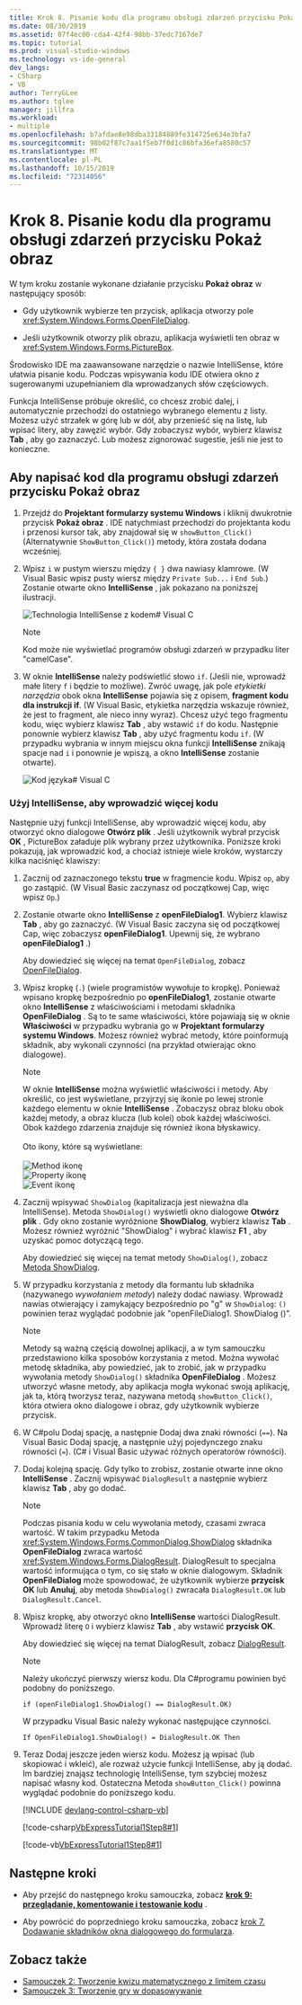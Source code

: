 ```yaml
---
title: Krok 8. Pisanie kodu dla programu obsługi zdarzeń przycisku Pokaż obraz
ms.date: 08/30/2019
ms.assetid: 07f4ec00-cda4-42f4-98bb-37edc7167de7
ms.topic: tutorial
ms.prod: visual-studio-windows
ms.technology: vs-ide-general
dev_langs:
- CSharp
- VB
author: TerryGLee
ms.author: tglee
manager: jillfra
ms.workload:
- multiple
ms.openlocfilehash: b7afdae8e98dba33184889fe314725e634e3bfa7
ms.sourcegitcommit: 98b02f87c7aa1f5eb7f0d1c86bfa36efa8580c57
ms.translationtype: MT
ms.contentlocale: pl-PL
ms.lasthandoff: 10/15/2019
ms.locfileid: "72314056"
---
```

# <a name="step-8-write-code-for-the-show-a-picture-button-event-handler"></a>Krok 8. Pisanie kodu dla programu obsługi zdarzeń przycisku Pokaż obraz

W tym kroku zostanie wykonane działanie przycisku **Pokaż obraz** w następujący sposób:

- Gdy użytkownik wybierze ten przycisk, aplikacja otworzy pole <xref:System.Windows.Forms.OpenFileDialog>.

- Jeśli użytkownik otworzy plik obrazu, aplikacja wyświetli ten obraz w <xref:System.Windows.Forms.PictureBox>.

Środowisko IDE ma zaawansowane narzędzie o nazwie IntelliSense, które ułatwia pisanie kodu. Podczas wpisywania kodu IDE otwiera okno z sugerowanymi uzupełnianiem dla wprowadzanych słów częściowych.

Funkcja IntelliSense próbuje określić, co chcesz zrobić dalej, i automatycznie przechodzi do ostatniego wybranego elementu z listy. Możesz użyć strzałek w górę lub w dół, aby przenieść się na listę, lub wpisać litery, aby zawęzić wybór. Gdy zobaczysz wybór, wybierz klawisz **Tab** , aby go zaznaczyć. Lub możesz zignorować sugestie, jeśli nie jest to konieczne.

## <a name="to-write-code-for-the-show-a-picture-button-event-handler"></a>Aby napisać kod dla programu obsługi zdarzeń przycisku Pokaż obraz

1. Przejdź do **Projektant formularzy systemu Windows** i kliknij dwukrotnie przycisk **Pokaż obraz** . IDE natychmiast przechodzi do projektanta kodu i przenosi kursor tak, aby znajdował się w `showButton_Click()` (Alternatywnie `ShowButton_Click()`) metody, która została dodana wcześniej.

1. Wpisz `i` w pustym wierszu między `{ }` dwa nawiasy klamrowe. (W Visual Basic wpisz pusty wiersz między `Private Sub...` i `End Sub`.) Zostanie otwarte okno **IntelliSense** , jak pokazano na poniższej ilustracji.

    ![Technologia IntelliSense z kodem&#35; Visual C](../ide/media/express_ifintellisense.png)

    > [!NOTE]
    > Kod może nie wyświetlać programów obsługi zdarzeń w przypadku liter "camelCase".

1. W oknie **IntelliSense** należy podświetlić słowo `if`. (Jeśli nie, wprowadź małe litery `f` i będzie to możliwe). Zwróć uwagę, jak pole *etykietki narzędzia* obok okna **IntelliSense** pojawia się z opisem, **fragment kodu dla instrukcji if**. (W Visual Basic, etykietka narzędzia wskazuje również, że jest to fragment, ale nieco inny wyraz). Chcesz użyć tego fragmentu kodu, więc wybierz klawisz **Tab** , aby wstawić `if` do kodu. Następnie ponownie wybierz klawisz **Tab** , aby użyć fragmentu kodu `if`. (W przypadku wybrania w innym miejscu okna funkcji **IntelliSense** znikają spacje nad `i` i ponownie je wpiszą, a okno **IntelliSense** zostanie otwarte).

    ![Kod języka&#35; Visual C](../ide/media/express_highlighttrue.png)

### <a name="use-intellisense-to-enter-more-code"></a>Użyj IntelliSense, aby wprowadzić więcej kodu

Następnie użyj funkcji IntelliSense, aby wprowadzić więcej kodu, aby otworzyć okno dialogowe **Otwórz plik** . Jeśli użytkownik wybrał przycisk **OK** , PictureBox załaduje plik wybrany przez użytkownika. Poniższe kroki pokazują, jak wprowadzić kod, a chociaż istnieje wiele kroków, wystarczy kilka naciśnięć klawiszy:

 1. Zacznij od zaznaczonego tekstu **true** w fragmencie kodu. Wpisz `op`, aby go zastąpić. (W Visual Basic zaczynasz od początkowej Cap, więc wpisz `Op`.)

 1. Zostanie otwarte okno **IntelliSense** z **openFileDialog1**. Wybierz klawisz **Tab** , aby go zaznaczyć. (W Visual Basic zaczyna się od początkowej Cap, więc zobaczysz **openFileDialog1**. Upewnij się, że wybrano **openFileDialog1** .)

     Aby dowiedzieć się więcej na temat `OpenFileDialog`, zobacz [OpenFileDialog](<xref:System.Windows.Forms.OpenFileDialog>).

 1. Wpisz kropkę (`.`) (wiele programistów wywołuje to kropkę). Ponieważ wpisano kropkę bezpośrednio po **openFileDialog1**, zostanie otwarte okno **IntelliSense** z właściwościami i metodami składnika **OpenFileDialog** . Są to te same właściwości, które pojawiają się w oknie **Właściwości** w przypadku wybrania go w **Projektant formularzy systemu Windows**. Możesz również wybrać metody, które poinformują składnik, aby wykonali czynności (na przykład otwierając okno dialogowe).

    > [!NOTE]
    > W oknie **IntelliSense** można wyświetlić właściwości i metody. Aby określić, co jest wyświetlane, przyjrzyj się ikonie po lewej stronie każdego elementu w oknie **IntelliSense** . Zobaczysz obraz bloku obok każdej metody, a obraz klucza (lub kolei) obok każdej właściwości. Obok każdego zdarzenia znajduje się również ikona błyskawicy. <br><br>Oto ikony, które są wyświetlane:<br><br>![Method ikonę ](../ide/media/express_iconmethod.png)<br>![Property ikonę ](../ide/media/express_iconproperty.png)<br>![Event ikonę ](../ide/media/express_iconevent.png)

 1. Zacznij wpisywać `ShowDialog` (kapitalizacja jest nieważna dla IntelliSense). Metoda `ShowDialog()` wyświetli okno dialogowe **Otwórz plik** . Gdy okno zostanie wyróżnione **ShowDialog**, wybierz klawisz **Tab** . Możesz również wyróżnić "ShowDialog" i wybrać klawisz **F1** , aby uzyskać pomoc dotyczącą tego.

    Aby dowiedzieć się więcej na temat metody `ShowDialog()`, zobacz [Metoda ShowDialog](<xref:System.Windows.Forms.Form.ShowDialog%2A>).

 1. W przypadku korzystania z metody dla formantu lub składnika (nazywanego *wywołaniem metody*) należy dodać nawiasy. Wprowadź nawias otwierający i zamykający bezpośrednio po "g" w `ShowDialog`: `()` powinien teraz wyglądać podobnie jak "openFileDialog1. ShowDialog ()".

    > [!NOTE]
    > Metody są ważną częścią dowolnej aplikacji, a w tym samouczku przedstawiono kilka sposobów korzystania z metod. Można wywołać metodę składnika, aby powiedzieć, jak to zrobić, jak w przypadku wywołania metody `ShowDialog()` składnika **OpenFileDialog** . Możesz utworzyć własne metody, aby aplikacja mogła wykonać swoją aplikację, jak ta, którą tworzysz teraz, nazywana metodą `showButton_Click()`, która otwiera okno dialogowe i obraz, gdy użytkownik wybierze przycisk.

 1. W C#polu Dodaj spację, a następnie Dodaj dwa znaki równości (`==`). Na Visual Basic Dodaj spację, a następnie użyj pojedynczego znaku równości (`=`). (C# i Visual Basic używać różnych operatorów równości).

 1. Dodaj kolejną spację. Gdy tylko to zrobisz, zostanie otwarte inne okno **IntelliSense** . Zacznij wpisywać `DialogResult` a następnie wybierz klawisz **Tab** , aby go dodać.

    > [!NOTE]
    > Podczas pisania kodu w celu wywołania metody, czasami zwraca wartość. W takim przypadku Metoda <xref:System.Windows.Forms.CommonDialog.ShowDialog> składnika **OpenFileDialog** zwraca wartość <xref:System.Windows.Forms.DialogResult>. DialogResult to specjalna wartość informująca o tym, co się stało w oknie dialogowym. Składnik **OpenFileDialog** może spowodować, że użytkownik wybierze **przycisk OK** lub **Anuluj**, aby metoda `ShowDialog()` zwracała `DialogResult.OK` lub `DialogResult.Cancel`.

 1. Wpisz kropkę, aby otworzyć okno **IntelliSense** wartości DialogResult. Wprowadź literę `O` i wybierz klawisz **Tab** , aby wstawić **przycisk OK**.

    Aby dowiedzieć się więcej na temat DialogResult, zobacz [DialogResult](<xref:System.Windows.Forms.DialogResult>).

    > [!NOTE]
    > Należy ukończyć pierwszy wiersz kodu. Dla C#programu powinien być podobny do poniższego.
    >
    >  `if (openFileDialog1.ShowDialog() == DialogResult.OK)`
    >
    >  W przypadku Visual Basic należy wykonać następujące czynności.
    >
    >  `If OpenFileDialog1.ShowDialog() = DialogResult.OK Then`

 1. Teraz Dodaj jeszcze jeden wiersz kodu. Możesz ją wpisać (lub skopiować i wkleić), ale rozważ użycie funkcji IntelliSense, aby ją dodać. Im bardziej znająsz technologię IntelliSense, tym szybciej możesz napisać własny kod. Ostateczna Metoda `showButton_Click()` powinna wyglądać podobnie do poniższego kodu.

    [!INCLUDE [devlang-control-csharp-vb](./includes/devlang-control-csharp-vb.md)]

    [!code-csharp[VbExpressTutorial1Step8#1](../ide/codesnippet/CSharp/step-8-write-code-for-the-show-a-picture-button-event-handler_1.cs)]

    [!code-vb[VbExpressTutorial1Step8#1](../ide/codesnippet/VisualBasic/step-8-write-code-for-the-show-a-picture-button-event-handler_1.vb)]

## <a name="next-steps"></a>Następne kroki

* Aby przejść do następnego kroku samouczka, zobacz **[krok 9: przeglądanie, komentowanie i testowanie kodu](../ide/step-9-review-comment-and-test-your-code.md)** .

* Aby powrócić do poprzedniego kroku samouczka, zobacz [krok 7. Dodawanie składników okna dialogowego do formularza](../ide/step-7-add-dialog-components-to-your-form.md).

## <a name="see-also"></a>Zobacz także

* [Samouczek 2: Tworzenie kwizu matematycznego z limitem czasu](tutorial-2-create-a-timed-math-quiz.md)
* [Samouczek 3: Tworzenie gry w dopasowywanie](tutorial-3-create-a-matching-game.md)
